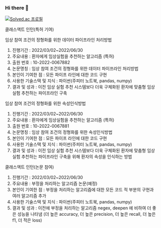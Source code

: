 ### Hi there 👋

[![Solved.ac
프로필](http://mazassumnida.wtf/api/v2/generate_badge?boj=inth9198)](https://solved.ac/백준아이디)

클래스액트 인턴(특허 기여)

임상 참여 조건의 정형화를 위한 데이터 파이프라인 처리방법
1) 진행기간 : 2022/03/02~2022/06/30
2) 주요내용 : 환자에게 임상실험을 추천하는 알고리즘 (특허)
3) 출원 번호 : 10-2022-0067882
4) 논문명칭 : 임상 참여 조건의 정형화를 위한 데이터 파이프라인 처리방법
5) 본인이 기여한 점 : 모든 파이프 라인에 대한 코드 구현
6) 사용한 기술스택 및 지식 : 파이썬(주피터 노트북, pandas, numpy)
7) 결과 및 성과 : 이전 임상 실험 추천 시스템보다 더욱 구체화된 환자에 맞춤형 임상 실험 추천하는 파이프라인 구축

임상 참여 조건의 정형화를 위한 속성인식방법

1) 진행기간 : 2022/03/02~2022/06/30
2) 주요내용 : 환자에게 임상실험을 추천하는 알고리즘 (특허)
3) 출원 번호 : 10-2022-0067881
4) 논문명칭 : 임상 참여 조건의 정형화를 위한 속성인식방법
5) 본인이 기여한 점 : 모든 파이프 라인에 대한 코드 구현
6) 사용한 기술스택 및 지식 : 파이썬(주피터 노트북, pandas, numpy)
7) 결과 및 성과 : 이전 임상 실험 추천 시스템보다 더욱 구체화된 환자에 맞춤형 임상 실험 추천하는 파이프라인 구축을 위해 환자의 속성을 인식하는 방법

클래스액트 인턴(논문 참여)

1) 진행기간 : 2022/03/02~2022/06/30
2) 주요내용 : 부정을 처리하는 알고리즘 논문(예정)
3) 본인이 기여한 점 : 부정을 처리하는 알고리즘에 대한 모든 코드 적 부분의 구현과 여러 알고리즘 추가
4) 사용한 기술스택 및 지식 : 파이썬(주피터 노트북, pandas, numpy)
5) 결과 및 성과 : 이전에 부정을 처리하는 알고리즘 negex, deepen 에 비하여 더 좋은 성능을 나타냄 (더 높은 accuracy, 더 높은 precision, 더 높은 recall, 더 높은 f1, 더 적은 loss)

